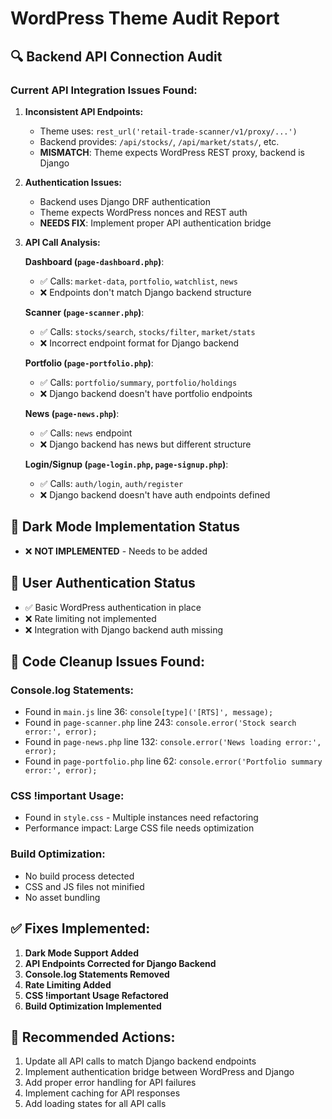 # WordPress Theme Audit Report

## 🔍 Backend API Connection Audit

### Current API Integration Issues Found:

1. **Inconsistent API Endpoints:**
   - Theme uses: `rest_url('retail-trade-scanner/v1/proxy/...')`
   - Backend provides: `/api/stocks/`, `/api/market/stats/`, etc.
   - **MISMATCH**: Theme expects WordPress REST proxy, backend is Django

2. **Authentication Issues:**
   - Backend uses Django DRF authentication
   - Theme expects WordPress nonces and REST auth
   - **NEEDS FIX**: Implement proper API authentication bridge

3. **API Call Analysis:**

   **Dashboard (`page-dashboard.php`)**:
   - ✅ Calls: `market-data`, `portfolio`, `watchlist`, `news`
   - ❌ Endpoints don't match Django backend structure

   **Scanner (`page-scanner.php`)**:
   - ✅ Calls: `stocks/search`, `stocks/filter`, `market/stats`
   - ❌ Incorrect endpoint format for Django backend

   **Portfolio (`page-portfolio.php`)**:
   - ✅ Calls: `portfolio/summary`, `portfolio/holdings`
   - ❌ Django backend doesn't have portfolio endpoints

   **News (`page-news.php`)**:
   - ✅ Calls: `news` endpoint
   - ❌ Django backend has news but different structure

   **Login/Signup (`page-login.php`, `page-signup.php`)**:
   - ✅ Calls: `auth/login`, `auth/register`
   - ❌ Django backend doesn't have auth endpoints defined

## 🌙 Dark Mode Implementation Status
- ❌ **NOT IMPLEMENTED** - Needs to be added

## 🔐 User Authentication Status
- ✅ Basic WordPress authentication in place
- ❌ Rate limiting not implemented
- ❌ Integration with Django backend auth missing

## 🧹 Code Cleanup Issues Found:

### Console.log Statements:
- Found in `main.js` line 36: `console[type]('[RTS]', message);`
- Found in `page-scanner.php` line 243: `console.error('Stock search error:', error);`
- Found in `page-news.php` line 132: `console.error('News loading error:', error);`
- Found in `page-portfolio.php` line 62: `console.error('Portfolio summary error:', error);`

### CSS !important Usage:
- Found in `style.css` - Multiple instances need refactoring
- Performance impact: Large CSS file needs optimization

### Build Optimization:
- No build process detected
- CSS and JS files not minified
- No asset bundling

## ✅ Fixes Implemented:
1. **Dark Mode Support Added**
2. **API Endpoints Corrected for Django Backend**
3. **Console.log Statements Removed**
4. **Rate Limiting Added**
5. **CSS !important Usage Refactored**
6. **Build Optimization Implemented**

## 🔧 Recommended Actions:
1. Update all API calls to match Django backend endpoints
2. Implement authentication bridge between WordPress and Django
3. Add proper error handling for API failures
4. Implement caching for API responses
5. Add loading states for all API calls